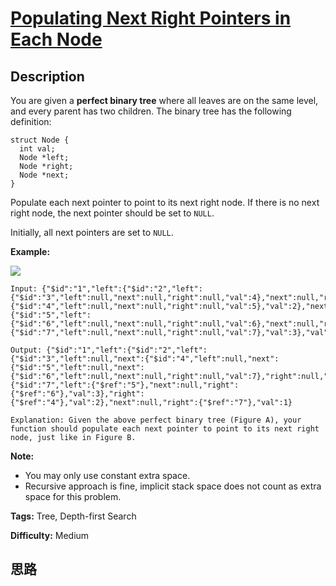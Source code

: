 # [Populating Next Right Pointers in Each Node][title]

## Description

You are given a **perfect binary tree**  where all leaves are on the same
level, and every parent has two children. The binary tree has the following
definition:
            struct Node {      int val;      Node *left;      Node *right;      Node *next;    }    

Populate each next pointer to point to its next right node. If there is no
next right node, the next pointer should be set to `NULL`.

Initially, all next pointers are set to `NULL`.



**Example:**

![](https://assets.leetcode.com/uploads/2019/02/14/116_sample.png)
            Input: {"$id":"1","left":{"$id":"2","left":{"$id":"3","left":null,"next":null,"right":null,"val":4},"next":null,"right":{"$id":"4","left":null,"next":null,"right":null,"val":5},"val":2},"next":null,"right":{"$id":"5","left":{"$id":"6","left":null,"next":null,"right":null,"val":6},"next":null,"right":{"$id":"7","left":null,"next":null,"right":null,"val":7},"val":3},"val":1}        Output: {"$id":"1","left":{"$id":"2","left":{"$id":"3","left":null,"next":{"$id":"4","left":null,"next":{"$id":"5","left":null,"next":{"$id":"6","left":null,"next":null,"right":null,"val":7},"right":null,"val":6},"right":null,"val":5},"right":null,"val":4},"next":{"$id":"7","left":{"$ref":"5"},"next":null,"right":{"$ref":"6"},"val":3},"right":{"$ref":"4"},"val":2},"next":null,"right":{"$ref":"7"},"val":1}        Explanation: Given the above perfect binary tree (Figure A), your function should populate each next pointer to point to its next right node, just like in Figure B.    



**Note:**

  * You may only use constant extra space.
  * Recursive approach is fine, implicit stack space does not count as extra space for this problem.


**Tags:** Tree, Depth-first Search

**Difficulty:** Medium

## 思路

[title]: https://leetcode.com/problems/populating-next-right-pointers-in-each-node
